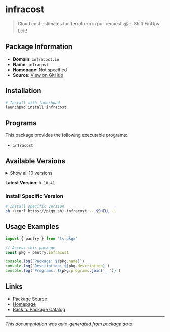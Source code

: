# infracost

> Cloud cost estimates for Terraform in pull requests💰📉 Shift FinOps Left!

## Package Information

- **Domain**: `infracost.io`
- **Name**: `infracost`
- **Homepage**: Not specified
- **Source**: [View on GitHub](https://github.com/pkgxdev/pantry/tree/main/projects/infracost.io/package.yml)

## Installation

```bash
# Install with launchpad
launchpad install infracost
```

## Programs

This package provides the following executable programs:

- `infracost`

## Available Versions

<details>
<summary>Show all 10 versions</summary>

- `0.10.41`, `0.10.40`, `0.10.39`, `0.10.38`, `0.10.37`
- `0.10.36`, `0.10.35`, `0.10.34`, `0.10.33`, `0.10.32`

</details>

**Latest Version**: `0.10.41`

### Install Specific Version

```bash
# Install specific version
sh <(curl https://pkgx.sh) infracost -- $SHELL -i
```

## Usage Examples

```typescript
import { pantry } from 'ts-pkgx'

// Access this package
const pkg = pantry.infracost

console.log(`Package: ${pkg.name}`)
console.log(`Description: ${pkg.description}`)
console.log(`Programs: ${pkg.programs.join(', ')}`)
```

## Links

- [Package Source](https://github.com/pkgxdev/pantry/tree/main/projects/infracost.io/package.yml)
- [Homepage](#)
- [Back to Package Catalog](../package-catalog.md)

---

*This documentation was auto-generated from package data.*
